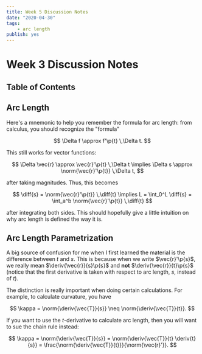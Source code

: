 ```yaml
---
title: Week 5 Discussion Notes
date: "2020-04-30"
tags:
    - arc length
publish: yes
---
```


# Week 3 Discussion Notes

## Table of Contents

## Arc Length

Here's a mnemonic to help you remember the formula for arc length: from calculus, you should recognize the "formula"

$$
\Delta f \approx f'\p{t} \,\Delta t.
$$

This still works for vector functions:

$$
\Delta \vec{r} \approx \vec{r}'\p{t} \,\Delta t
\implies \Delta s \approx \norm{\vec{r}'\p{t}} \,\Delta t,
$$

after taking magnitudes. Thus, this becomes

$$
\diff{s} = \norm{\vec{r}'\p{t}} \,\diff{t}
\implies L = \int_0^L \diff{s} = \int_a^b \norm{\vec{r}'\p{t}} \,\diff{t}
$$

after integrating both sides. This should hopefully give a little intuition on why arc length is defined the way it is.

## Arc Length Parametrization

A big source of confusion for me when I first learned the material is the difference between $t$ and $s$. This is because when we write $\vec{r}'\p{s}$, we really mean $\deriv{\vec{r}}{s}\p{s}$ and **not** $\deriv{\vec{r}}{t}\p{s}$ (notice that the first derivative is taken with respect to arc length, $s$, instead of $t$).

The distinction is really important when doing certain calculations. For example, to calculate curvature, you have

$$
\kappa
    = \norm{\deriv{\vec{T}}{s}}
    \neq \norm{\deriv{\vec{T}}{t}}.
$$

If you want to use the $t$-derivative to calculate arc length, then you will want to sue the chain rule instead:

$$
\kappa
    = \norm{\deriv{\vec{T}}{s}}
    = \norm{\deriv{\vec{T}}{t} \deriv{t}{s}}
    = \frac{\norm{\deriv{\vec{T}}{t}}}{\norm{\vec{r}'}}.
$$
